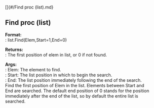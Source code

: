 []{#/Find proc (list).md}    
## Find proc (list)    
**Format:**    
:   list.Find(Elem,Start=1,End=0)    
<!-- -->    
**Returns:**    
:   The first position of elem in list, or 0 if not found.    
<!-- -->    
**Args:**    
:   Elem: The element to find.    
:   Start: The list position in which to begin the search.    
:   End: The list position immediately following the end of the search.    
Find the first position of Elem in the list. Elements between Start and    
End are searched. The default end position of 0 stands for the position    
immediately after the end of the list, so by default the entire list is    
searched.  